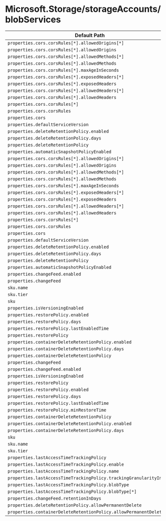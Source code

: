 # Microsoft.Storage/storageAccounts/blobServices

| Default Path | Alias |
|---|---|
| `properties.cors.corsRules[*].allowedOrigins[*]` | `Microsoft.Storage/storageAccounts/blobServices/cors.corsRules[*].allowedOrigins[*]` |
| `properties.cors.corsRules[*].allowedOrigins` | `Microsoft.Storage/storageAccounts/blobServices/cors.corsRules[*].allowedOrigins` |
| `properties.cors.corsRules[*].allowedMethods[*]` | `Microsoft.Storage/storageAccounts/blobServices/cors.corsRules[*].allowedMethods[*]` |
| `properties.cors.corsRules[*].allowedMethods` | `Microsoft.Storage/storageAccounts/blobServices/cors.corsRules[*].allowedMethods` |
| `properties.cors.corsRules[*].maxAgeInSeconds` | `Microsoft.Storage/storageAccounts/blobServices/cors.corsRules[*].maxAgeInSeconds` |
| `properties.cors.corsRules[*].exposedHeaders[*]` | `Microsoft.Storage/storageAccounts/blobServices/cors.corsRules[*].exposedHeaders[*]` |
| `properties.cors.corsRules[*].exposedHeaders` | `Microsoft.Storage/storageAccounts/blobServices/cors.corsRules[*].exposedHeaders` |
| `properties.cors.corsRules[*].allowedHeaders[*]` | `Microsoft.Storage/storageAccounts/blobServices/cors.corsRules[*].allowedHeaders[*]` |
| `properties.cors.corsRules[*].allowedHeaders` | `Microsoft.Storage/storageAccounts/blobServices/cors.corsRules[*].allowedHeaders` |
| `properties.cors.corsRules[*]` | `Microsoft.Storage/storageAccounts/blobServices/cors.corsRules[*]` |
| `properties.cors.corsRules` | `Microsoft.Storage/storageAccounts/blobServices/cors.corsRules` |
| `properties.cors` | `Microsoft.Storage/storageAccounts/blobServices/cors` |
| `properties.defaultServiceVersion` | `Microsoft.Storage/storageAccounts/blobServices/defaultServiceVersion` |
| `properties.deleteRetentionPolicy.enabled` | `Microsoft.Storage/storageAccounts/blobServices/deleteRetentionPolicy.enabled` |
| `properties.deleteRetentionPolicy.days` | `Microsoft.Storage/storageAccounts/blobServices/deleteRetentionPolicy.days` |
| `properties.deleteRetentionPolicy` | `Microsoft.Storage/storageAccounts/blobServices/deleteRetentionPolicy` |
| `properties.automaticSnapshotPolicyEnabled` | `Microsoft.Storage/storageAccounts/blobServices/automaticSnapshotPolicyEnabled` |
| `properties.cors.corsRules[*].allowedOrigins[*]` | `Microsoft.Storage/storageAccounts/blobServices/default.cors.corsRules[*].allowedOrigins[*]` |
| `properties.cors.corsRules[*].allowedOrigins` | `Microsoft.Storage/storageAccounts/blobServices/default.cors.corsRules[*].allowedOrigins` |
| `properties.cors.corsRules[*].allowedMethods[*]` | `Microsoft.Storage/storageAccounts/blobServices/default.cors.corsRules[*].allowedMethods[*]` |
| `properties.cors.corsRules[*].allowedMethods` | `Microsoft.Storage/storageAccounts/blobServices/default.cors.corsRules[*].allowedMethods` |
| `properties.cors.corsRules[*].maxAgeInSeconds` | `Microsoft.Storage/storageAccounts/blobServices/default.cors.corsRules[*].maxAgeInSeconds` |
| `properties.cors.corsRules[*].exposedHeaders[*]` | `Microsoft.Storage/storageAccounts/blobServices/default.cors.corsRules[*].exposedHeaders[*]` |
| `properties.cors.corsRules[*].exposedHeaders` | `Microsoft.Storage/storageAccounts/blobServices/default.cors.corsRules[*].exposedHeaders` |
| `properties.cors.corsRules[*].allowedHeaders[*]` | `Microsoft.Storage/storageAccounts/blobServices/default.cors.corsRules[*].allowedHeaders[*]` |
| `properties.cors.corsRules[*].allowedHeaders` | `Microsoft.Storage/storageAccounts/blobServices/default.cors.corsRules[*].allowedHeaders` |
| `properties.cors.corsRules[*]` | `Microsoft.Storage/storageAccounts/blobServices/default.cors.corsRules[*]` |
| `properties.cors.corsRules` | `Microsoft.Storage/storageAccounts/blobServices/default.cors.corsRules` |
| `properties.cors` | `Microsoft.Storage/storageAccounts/blobServices/default.cors` |
| `properties.defaultServiceVersion` | `Microsoft.Storage/storageAccounts/blobServices/default.defaultServiceVersion` |
| `properties.deleteRetentionPolicy.enabled` | `Microsoft.Storage/storageAccounts/blobServices/default.deleteRetentionPolicy.enabled` |
| `properties.deleteRetentionPolicy.days` | `Microsoft.Storage/storageAccounts/blobServices/default.deleteRetentionPolicy.days` |
| `properties.deleteRetentionPolicy` | `Microsoft.Storage/storageAccounts/blobServices/default.deleteRetentionPolicy` |
| `properties.automaticSnapshotPolicyEnabled` | `Microsoft.Storage/storageAccounts/blobServices/default.automaticSnapshotPolicyEnabled` |
| `properties.changeFeed.enabled` | `Microsoft.Storage/storageAccounts/blobServices/default.changeFeed.enabled` |
| `properties.changeFeed` | `Microsoft.Storage/storageAccounts/blobServices/default.changeFeed` |
| `sku.name` | `Microsoft.Storage/storageAccounts/blobServices/default.sku.name` |
| `sku.tier` | `Microsoft.Storage/storageAccounts/blobServices/default.sku.tier` |
| `sku` | `Microsoft.Storage/storageAccounts/blobServices/default.sku` |
| `properties.isVersioningEnabled` | `Microsoft.Storage/storageAccounts/blobServices/default.isVersioningEnabled` |
| `properties.restorePolicy.enabled` | `Microsoft.Storage/storageAccounts/blobServices/default.restorePolicy.enabled` |
| `properties.restorePolicy.days` | `Microsoft.Storage/storageAccounts/blobServices/default.restorePolicy.days` |
| `properties.restorePolicy.lastEnabledTime` | `Microsoft.Storage/storageAccounts/blobServices/default.restorePolicy.lastEnabledTime` |
| `properties.restorePolicy` | `Microsoft.Storage/storageAccounts/blobServices/default.restorePolicy` |
| `properties.containerDeleteRetentionPolicy.enabled` | `Microsoft.Storage/storageAccounts/blobServices/default.containerDeleteRetentionPolicy.enabled` |
| `properties.containerDeleteRetentionPolicy.days` | `Microsoft.Storage/storageAccounts/blobServices/default.containerDeleteRetentionPolicy.days` |
| `properties.containerDeleteRetentionPolicy` | `Microsoft.Storage/storageAccounts/blobServices/default.containerDeleteRetentionPolicy` |
| `properties.changeFeed` | `Microsoft.Storage/storageAccounts/blobServices/changeFeed` |
| `properties.changeFeed.enabled` | `Microsoft.Storage/storageAccounts/blobServices/changeFeed.enabled` |
| `properties.isVersioningEnabled` | `Microsoft.Storage/storageAccounts/blobServices/isVersioningEnabled` |
| `properties.restorePolicy` | `Microsoft.Storage/storageAccounts/blobServices/restorePolicy` |
| `properties.restorePolicy.enabled` | `Microsoft.Storage/storageAccounts/blobServices/restorePolicy.enabled` |
| `properties.restorePolicy.days` | `Microsoft.Storage/storageAccounts/blobServices/restorePolicy.days` |
| `properties.restorePolicy.lastEnabledTime` | `Microsoft.Storage/storageAccounts/blobServices/restorePolicy.lastEnabledTime` |
| `properties.restorePolicy.minRestoreTime` | `Microsoft.Storage/storageAccounts/blobServices/restorePolicy.minRestoreTime` |
| `properties.containerDeleteRetentionPolicy` | `Microsoft.Storage/storageAccounts/blobServices/containerDeleteRetentionPolicy` |
| `properties.containerDeleteRetentionPolicy.enabled` | `Microsoft.Storage/storageAccounts/blobServices/containerDeleteRetentionPolicy.enabled` |
| `properties.containerDeleteRetentionPolicy.days` | `Microsoft.Storage/storageAccounts/blobServices/containerDeleteRetentionPolicy.days` |
| `sku` | `Microsoft.Storage/storageAccounts/blobServices/sku` |
| `sku.name` | `Microsoft.Storage/storageAccounts/blobServices/sku.name` |
| `sku.tier` | `Microsoft.Storage/storageAccounts/blobServices/sku.tier` |
| `properties.lastAccessTimeTrackingPolicy` | `Microsoft.Storage/storageAccounts/blobServices/lastAccessTimeTrackingPolicy` |
| `properties.lastAccessTimeTrackingPolicy.enable` | `Microsoft.Storage/storageAccounts/blobServices/lastAccessTimeTrackingPolicy.enable` |
| `properties.lastAccessTimeTrackingPolicy.name` | `Microsoft.Storage/storageAccounts/blobServices/lastAccessTimeTrackingPolicy.name` |
| `properties.lastAccessTimeTrackingPolicy.trackingGranularityInDays` | `Microsoft.Storage/storageAccounts/blobServices/lastAccessTimeTrackingPolicy.trackingGranularityInDays` |
| `properties.lastAccessTimeTrackingPolicy.blobType` | `Microsoft.Storage/storageAccounts/blobServices/lastAccessTimeTrackingPolicy.blobType` |
| `properties.lastAccessTimeTrackingPolicy.blobType[*]` | `Microsoft.Storage/storageAccounts/blobServices/lastAccessTimeTrackingPolicy.blobType[*]` |
| `properties.changeFeed.retentionInDays` | `Microsoft.Storage/storageAccounts/blobServices/changeFeed.retentionInDays` |
| `properties.deleteRetentionPolicy.allowPermanentDelete` | `Microsoft.Storage/storageAccounts/blobServices/deleteRetentionPolicy.allowPermanentDelete` |
| `properties.containerDeleteRetentionPolicy.allowPermanentDelete` | `Microsoft.Storage/storageAccounts/blobServices/containerDeleteRetentionPolicy.allowPermanentDelete` |

